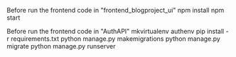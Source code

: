 
Before run the frontend code in "frontend_blogproject_ui"
npm install
npm start

Before run the frontend code in "AuthAPI"
mkvirtualenv authenv
pip install -r requirements.txt
python manage.py makemigrations
python manage.py migrate
python manage.py runserver
